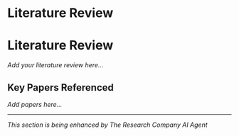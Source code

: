 # Literature Review

# Literature Review

*Add your literature review here...*

## Key Papers Referenced

*Add papers here...*


---
*This section is being enhanced by The Research Company AI Agent*

